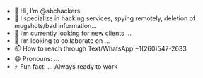 - 👋 Hi, I’m @abchackers
- 👀 I specialize in hacking services, spying remotely, deletion of mugshots/bad information...
- 🌱 I’m currently looking for new clients ...
- 💞️ I’m looking to collaborate on ...
- 📫 How to reach through Text/WhatsApp +1(260)547-2633 
- 😄 Pronouns: ...
- ⚡ Fun fact: ... Always ready to work

<!---
abchackers/abchackers is a ✨ special ✨ repository because its `README.md` (this file) appears on your GitHub profile.
You can click the Preview link to take a look at your changes.
--->
